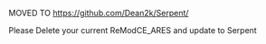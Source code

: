 MOVED TO https://github.com/Dean2k/Serpent/ 

Please Delete your current ReModCE_ARES and update to Serpent
